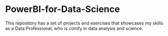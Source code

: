 # PowerBI-for-Data-Science
This repository has a set of projects and exercises that showcases my skills as a Data Professional, who is comfy in data analysis and science.
